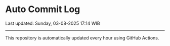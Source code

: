 # Auto Commit Log

Last updated: Sunday, 03-08-2025 17:14 WIB

---

This repository is automatically updated every hour using GitHub Actions.
